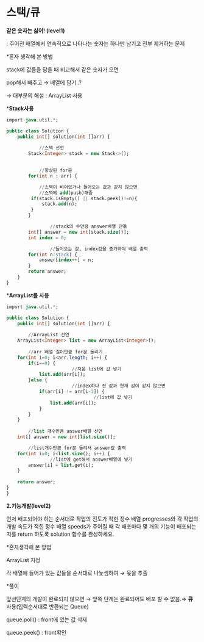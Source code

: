 # 스택/큐 #

**같은 숫자는 싫어! (level1)**

: 주어진 배열에서 연속적으로 나타나는 숫자는 하나만 남기고 전부 제거하는 문제

*혼자 생각해 본 방법

stack에 값들을 담을 때 비교해서 같은 숫자가 오면

pop해서 빼주고 → 배열에 담기..?

→ 대부분의 해설 : ArrayList 사용 

***Stack사용**

```sql
import java.util.*;

public class Solution {
    public int[] solution(int []arr) {
    
			//스택 선언
        Stack<Integer> stack = new Stack<>();
        

			//향상된 for문
        for(int n : arr) {

			//스택이 비어있거나 들어오는 값과 같지 않으면
			//스택에 add(push)해줌
         if(stack.isEmpty() || stack.peek()!=n){
             stack.add(n);
         } 
        }

				//stack의 수만큼 answer배열 만듦
        int[] answer = new int[stack.size()];
        int index = 0;

				//들어오는 값, index값을 증가하여 배열 출력
        for(int n:stack) {
            answer[index++] = n;
        }
        return answer;
    }
}
```

***ArrayList를 사용**

```sql
import java.util.*;

public class Solution {
    public int[] solution(int []arr) {
    
		//ArrayList 선언
    ArrayList<Integer> list = new ArrayList<Integer>();
    
		//arr 배열 길이만큼 for문 돌리기
    for(int i=0; i<arr.length; i++) {
        if(i==0) {
						//처음 list에 값 넣기
            list.add(arr[i]);
        }else {
						//index하나 전 값과 현재 값이 같지 않으면
            if(arr[i] != arr[i-1]) {
								//list에 값 넣기
                list.add(arr[i]);
            }
        }
    }
        
		//list 개수만큼 answer배열 선언
    int[] answer = new int[list.size()];

		//list개수만큼 for문 돌려서 answer값 출력
    for(int i=0; i<list.size(); i++) {
				//list에 get해서 answer배열에 넣기
        answer[i] = list.get(i);
    }
        
    return answer;
}
}
```
**2.기능개발(level2)**

먼저 배포되어야 하는 순서대로 작업의 진도가 적힌 정수 배열 progresses와 각 작업의 개발 속도가 적힌 정수 배열 speeds가 주어질 때 각 배포마다 몇 개의 기능이 배포되는지를 return 하도록 solution 함수를 완성하세요.

*혼자생각해 본 방법

ArrayList 지정

각 배열에 들어가 있는 값들을 순서대로 나눗셈하여 → 몫을 추출 

*풀이

앞선단계의 개발이 완료되지 않으면 → 앞쪽 단계는 완료되어도 배포 할 수 없음.⇒ **큐** 사용(입력순서대로 반환되는 Queue)

queue.poll() : front에 있는 값 삭제

queue.peek() : front확인
